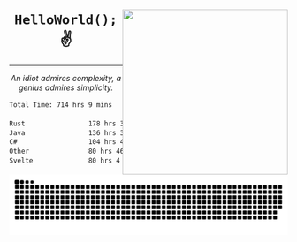 <div text-align="center">
    <img src="https://i.imgur.com/h1q15Kt.gife" align="right" width="299" height="299">
    <h1 align="center"><code>HelloWorld();</code> ✌️</h1>
    <hr>
    <p align="center"><i>An idiot admires complexity, a genius admires simplicity.</i></p>
</div>

<!--START_SECTION:waka-->

```txt
Total Time: 714 hrs 9 mins

Rust                178 hrs 36 mins █████▓░░░░░░░░░░░░░░░░░░░   22.47 %
Java                136 hrs 38 mins ████▒░░░░░░░░░░░░░░░░░░░░   17.19 %
C#                  104 hrs 4 mins  ███▒░░░░░░░░░░░░░░░░░░░░░   13.09 %
Other               80 hrs 46 mins  ██▓░░░░░░░░░░░░░░░░░░░░░░   10.16 %
Svelte              80 hrs 4 mins   ██▓░░░░░░░░░░░░░░░░░░░░░░   10.07 %
```

<!--END_SECTION:waka-->

<picture>
  <source media="(prefers-color-scheme: dark)" srcset="https://raw.githubusercontent.com/Somfic/Somfic/main/github-contribution-grid-snake-dark.svg">
  <source media="(prefers-color-scheme: light)" srcset="https://raw.githubusercontent.com/Somfic/Somfic/main/github-contribution-grid-snake.svg">
  <img alt="github contribution grid snake animation" src="https://raw.githubusercontent.com/Somfic/Somfic/main/github-contribution-grid-snake.svg">
</picture>
